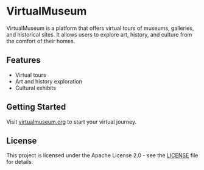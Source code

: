 # VirtualMuseum

VirtualMuseum is a platform that offers virtual tours of museums, galleries, and historical sites. It allows users to explore art, history, and culture from the comfort of their homes.

## Features
- Virtual tours
- Art and history exploration
- Cultural exhibits

## Getting Started
Visit [virtualmuseum.org](https://virtualmuseum.org) to start your virtual journey.

## License
This project is licensed under the Apache License 2.0 - see the [LICENSE](LICENSE) file for details.
